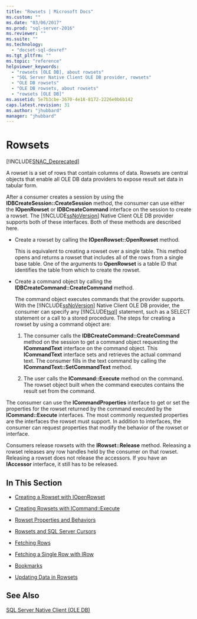 ```yaml
---
title: "Rowsets | Microsoft Docs"
ms.custom: ""
ms.date: "03/06/2017"
ms.prod: "sql-server-2016"
ms.reviewer: ""
ms.suite: ""
ms.technology: 
  - "docset-sql-devref"
ms.tgt_pltfrm: ""
ms.topic: "reference"
helpviewer_keywords: 
  - "rowsets [OLE DB], about rowsets"
  - "SQL Server Native Client OLE DB provider, rowsets"
  - "OLE DB rowsets"
  - "OLE DB rowsets, about rowsets"
  - "rowsets [OLE DB]"
ms.assetid: 5e7b3cbe-3670-4e18-8172-2226e0b6b142
caps.latest.revision: 31
ms.author: "jhubbard"
manager: "jhubbard"
---
```

# Rowsets
[!INCLUDE[SNAC_Deprecated](../../relational-databases/extended-stored-procedures-reference/includes/snac-deprecated.md)]

  A rowset is a set of rows that contain columns of data. Rowsets are central objects that enable all OLE DB data providers to expose result set data in tabular form.  
  
 After a consumer creates a session by using the **IDBCreateSession::CreateSession** method, the consumer can use either the **IOpenRowset** or **IDBCreateCommand** interface on the session to create a rowset. The [!INCLUDE[ssNoVersion](../../advanced-analytics/r-services/includes/ssnoversion-md.md)] Native Client OLE DB provider supports both of these interfaces. Both of these methods are described here.  
  
-   Create a rowset by calling the **IOpenRowset::OpenRowset** method.  
  
     This is equivalent to creating a rowset over a single table. This method opens and returns a rowset that includes all of the rows from a single base table. One of the arguments to **OpenRowset** is a table ID that identifies the table from which to create the rowset.  
  
-   Create a command object by calling the **IDBCreateCommand::CreateCommand** method.  
  
     The command object executes commands that the provider supports. With the [!INCLUDE[ssNoVersion](../../advanced-analytics/r-services/includes/ssnoversion-md.md)] Native Client OLE DB provider, the consumer can specify any [!INCLUDE[tsql](../../advanced-analytics/r-services/includes/tsql-md.md)] statement, such as a SELECT statement or a call to a stored procedure. The steps for creating a rowset by using a command object are:  
  
    1.  The consumer calls the **IDBCreateCommand::CreateCommand** method on the session to get a command object requesting the **ICommandText** interface on the command object. This **ICommandText** interface sets and retrieves the actual command text. The consumer fills in the text command by calling the **ICommandText::SetCommandText** method.  
  
    2.  The user calls the **ICommand::Execute** method on the command. The rowset object built when the command executes contains the result set from the command.  
  
 The consumer can use the **ICommandProperties** interface to get or set the properties for the rowset returned by the command executed by the **ICommand::Execute** interfaces. The most commonly requested properties are the interfaces the rowset must support. In addition to interfaces, the consumer can request properties that modify the behavior of the rowset or interface.  
  
 Consumers release rowsets with the **IRowset::Release** method. Releasing a rowset releases any row handles held by the consumer on that rowset. Releasing a rowset does not release the accessors. If you have an **IAccessor** interface, it still has to be released.  
  
## In This Section  
  
-   [Creating a Rowset with IOpenRowset](../../relational-databases/native-client-ole-db-rowsets/creating-a-rowset-with-iopenrowset.md)  
  
-   [Creating Rowsets with ICommand::Execute](../../relational-databases/native-client-ole-db-rowsets/creating-rowsets-with-icommand-execute.md)  
  
-   [Rowset Properties and Behaviors](../../relational-databases/native-client-ole-db-rowsets/rowset-properties-and-behaviors.md)  
  
-   [Rowsets and SQL Server Cursors](../../relational-databases/native-client-ole-db-rowsets/rowsets-and-sql-server-cursors.md)  
  
-   [Fetching Rows](../../relational-databases/native-client-ole-db-rowsets/fetching-rows.md)  
  
-   [Fetching a Single Row with IRow](../../relational-databases/native-client-ole-db-rowsets/fetching-a-single-row-with-irow.md)  
  
-   [Bookmarks](../../relational-databases/native-client-ole-db-rowsets/bookmarks.md)  
  
-   [Updating Data in Rowsets](../../relational-databases/native-client-ole-db-rowsets/updating-data-in-rowsets.md)  
  
## See Also  
 [SQL Server Native Client &#40;OLE DB&#41;](../../relational-databases/native-client/ole-db/sql-server-native-client-ole-db.md)  
  
  